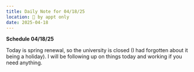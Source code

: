```yaml
---
title: Daily Note for 04/18/25
location: 🫥 by appt only
date: 2025-04-18
---
```

**Schedule 04/18/25**

Today is spring renewal, so the university is closed (I had forgotten about it being a holiday). I will be following up on things today and working if you need anything.